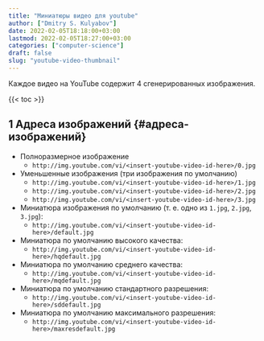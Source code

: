 ```yaml
---
title: "Миниатюры видео для youtube"
author: ["Dmitry S. Kulyabov"]
date: 2022-02-05T18:18:00+03:00
lastmod: 2022-02-05T18:27:00+03:00
categories: ["computer-science"]
draft: false
slug: "youtube-video-thumbnail"
---
```


Каждое видео на YouTube содержит 4 сгенерированных изображения.

<!--more-->

{{< toc >}}


## <span class="section-num">1</span> Адреса изображений {#адреса-изображений}

-   Полноразмерное изображение
    -   `http://img.youtube.com/vi/<insert-youtube-video-id-here>/0.jpg`
-   Уменьшенные изображения (три изображения по умолчанию)
    -   `http://img.youtube.com/vi/<insert-youtube-video-id-here>/1.jpg`
    -   `http://img.youtube.com/vi/<insert-youtube-video-id-here>/2.jpg`
    -   `http://img.youtube.com/vi/<insert-youtube-video-id-here>/3.jpg`
-   Миниатюра изображения по умолчанию (т. е. одно из `1.jpg`, `2.jpg`, `3.jpg`):
    -   `http://img.youtube.com/vi/<insert-youtube-video-id-here>/default.jpg`
-   Миниатюра по умолчанию высокого качества:
    -   `http://img.youtube.com/vi/<insert-youtube-video-id-here>/hqdefault.jpg`
-   Миниатюра по умолчанию среднего качества:
    -   `http://img.youtube.com/vi/<insert-youtube-video-id-here>/mqdefault.jpg`
-   Миниатюра по умолчанию стандартного разрешения:
    -   `http://img.youtube.com/vi/<insert-youtube-video-id-here>/sddefault.jpg`
-   Миниатюра по умолчанию максимального разрешения:
    -   `http://img.youtube.com/vi/<insert-youtube-video-id-here>/maxresdefault.jpg`
